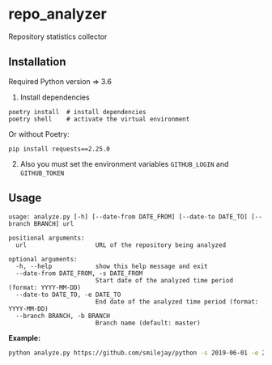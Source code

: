 # repo_analyzer
Repository statistics collector

## Installation
Required Python version => 3.6
1) Install dependencies  
```
poetry install  # install dependencies
poetry shell    # activate the virtual environment
```
Or without Poetry:
```
pip install requests==2.25.0
```
2) Also you must set the environment variables `GITHUB_LOGIN` and `GITHUB_TOKEN`

## Usage 
```
usage: analyze.py [-h] [--date-from DATE_FROM] [--date-to DATE_TO] [--branch BRANCH] url

positional arguments:
  url                   URL of the repository being analyzed

optional arguments:
  -h, --help            show this help message and exit
  --date-from DATE_FROM, -s DATE_FROM
                        Start date of the analyzed time period (format: YYYY-MM-DD)
  --date-to DATE_TO, -e DATE_TO
                        End date of the analyzed time period (format: YYYY-MM-DD)
  --branch BRANCH, -b BRANCH
                        Branch name (default: master)
```
**Example:**
```bash
python analyze.py https://github.com/smilejay/python -s 2019-06-01 -e 2020-06-01
```

